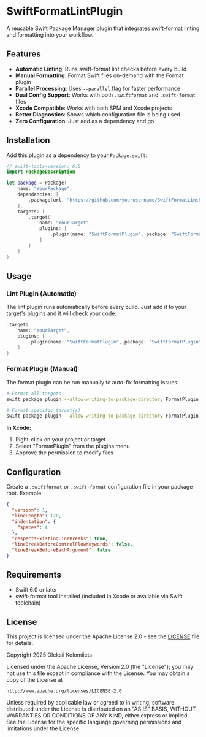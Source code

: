 # SwiftFormatLintPlugin

A reusable Swift Package Manager plugin that integrates swift-format linting and formatting into your workflow.

## Features

- **Automatic Linting**: Runs swift-format lint checks before every build
- **Manual Formatting**: Format Swift files on-demand with the Format plugin
- **Parallel Processing**: Uses `--parallel` flag for faster performance
- **Dual Config Support**: Works with both `.swiftformat` and `.swift-format` files
- **Xcode Compatible**: Works with both SPM and Xcode projects
- **Better Diagnostics**: Shows which configuration file is being used
- **Zero Configuration**: Just add as a dependency and go

## Installation

Add this plugin as a dependency to your `Package.swift`:

```swift
// swift-tools-version: 6.0
import PackageDescription

let package = Package(
    name: "YourPackage",
    dependencies: [
        .package(url: "https://github.com/yourusername/SwiftFormatLintPlugin.git", from: "1.0.0")
    ],
    targets: [
        .target(
            name: "YourTarget",
            plugins: [
                .plugin(name: "SwiftFormatPlugin", package: "SwiftFormatLintPlugin")
            ]
        )
    ]
)
```

## Usage

### Lint Plugin (Automatic)

The lint plugin runs automatically before every build. Just add it to your target's plugins and it will check your code:

```swift
.target(
    name: "YourTarget",
    plugins: [
        .plugin(name: "SwiftFormatPlugin", package: "SwiftFormatPlugin")
    ]
)
```

### Format Plugin (Manual)

The format plugin can be run manually to auto-fix formatting issues:

```bash
# Format all targets
swift package plugin --allow-writing-to-package-directory FormatPlugin

# Format specific target(s)
swift package plugin --allow-writing-to-package-directory FormatPlugin YourTarget
```

**In Xcode:**
1. Right-click on your project or target
2. Select "FormatPlugin" from the plugins menu
3. Approve the permission to modify files

## Configuration

Create a `.swiftformat` or `.swift-format` configuration file in your package root. Example:

```json
{
  "version": 1,
  "lineLength": 120,
  "indentation": {
    "spaces": 4
  },
  "respectsExistingLineBreaks": true,
  "lineBreakBeforeControlFlowKeywords": false,
  "lineBreakBeforeEachArgument": false
}
```

## Requirements

- Swift 6.0 or later
- swift-format tool installed (included in Xcode or available via Swift toolchain)

## License

This project is licensed under the Apache License 2.0 - see the [LICENSE](LICENSE) file for details.

Copyright 2025 Oleksii Kolomiiets

Licensed under the Apache License, Version 2.0 (the "License");
you may not use this file except in compliance with the License.
You may obtain a copy of the License at

    http://www.apache.org/licenses/LICENSE-2.0

Unless required by applicable law or agreed to in writing, software
distributed under the License is distributed on an "AS IS" BASIS,
WITHOUT WARRANTIES OR CONDITIONS OF ANY KIND, either express or implied.
See the License for the specific language governing permissions and
limitations under the License.

